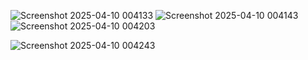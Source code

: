 ![Screenshot 2025-04-10 004133](https://github.com/user-attachments/assets/92ffe8f8-2b9f-465d-805d-348d8a86bf38)
![Screenshot 2025-04-10 004143](https://github.com/user-attachments/assets/121439b5-7ebd-4e0f-9e06-678bf75fe885)
![Screenshot 2025-04-10 004203](https://github.com/user-attachments/assets/93319ed4-0022-4ff6-99ef-dda4f0bb92b4)

![Screenshot 2025-04-10 004243](https://github.com/user-attachments/assets/af9d7a79-0220-46db-98e7-7fc6275be92d)
